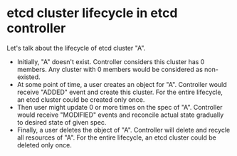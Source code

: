 # etcd cluster lifecycle in etcd controller

Let's talk about the lifecycle of etcd cluster "A".

- Initially, "A" doesn't exist. Controller considers this cluster has 0 members.
  Any cluster with 0 members would be considered as non-existed.
- At some point of time, a user creates an object for "A".
  Controller would receive "ADDED" event and create this cluster.
  For the entire lifecycle, an etcd cluster could be created only once.
- Then user might update 0 or more times on the spec of "A".
  Controller would receive "MODIFIED" events and reconcile actual state gradually to desired state of given spec.
- Finally, a user deletes the object of "A". Controller will delete and recycle all resources of "A".
  For the entire lifecycle, an etcd cluster could be deleted only once.